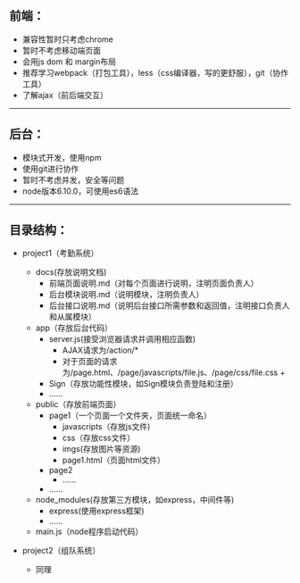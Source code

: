 ## 前端：
 + 兼容性暂时只考虑chrome
 + 暂时不考虑移动端页面
 + 会用js dom 和 margin布局
 + 推荐学习webpack（打包工具），less（css编译器，写的更舒服），git（协作工具）
 + 了解ajax（前后端交互）
 
---

## 后台：
 + 模块式开发，使用npm
 + 使用git进行协作
 + 暂时不考虑并发，安全等问题
 + node版本6.10.0，可使用es6语法
 
---

## 目录结构：
+ project1（考勤系统）
  + docs(存放说明文档)
    + 前端页面说明.md（对每个页面进行说明，注明页面负责人）
    + 后台模块说明.md（说明模块，注明负责人）
    + 后台接口说明.md（说明后台接口所需参数和返回值，注明接口负责人和从属模块）
   + app（存放后台代码）
     + server.js(接受浏览器请求并调用相应函数)
       + AJAX请求为/action/* 
       + 对于页面的请求为/page.html、/page/javascripts/file.js、/page/css/file.css
         +
      + Sign（存放功能性模块，如Sign模块负责登陆和注册）
      + ......
    + public（存放前端页面）
      + page1（一个页面一个文件夹，页面统一命名）
        + javascripts（存放js文件)
        + css（存放css文件）
        + imgs(存放图片等资源)
        + page1.html（页面html文件）
      + page2
        + ......
      + ......
    + node_modules(存放第三方模块，如express，中间件等) 
      + express(使用express框架)
      + ......
    + main.js（node程序启动代码）  

+ project2（组队系统）  
  + 同理  
